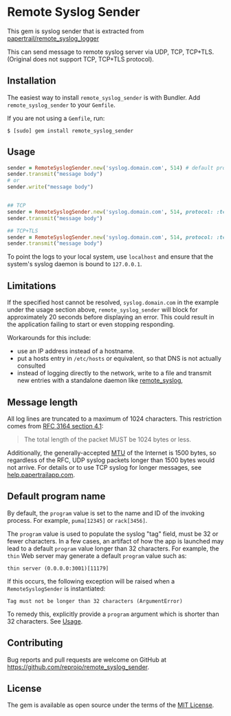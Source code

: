 # Remote Syslog Sender

This gem is syslog sender that is extracted from [papertrail/remote_syslog_logger](https://github.com/papertrail/remote_syslog_logger)

This can send message to remote syslog server via UDP, TCP, TCP+TLS.
(Original does not support TCP, TCP+TLS protocol).

## Installation

The easiest way to install `remote_syslog_sender` is with Bundler. Add
`remote_syslog_sender` to your `Gemfile`.

If you are not using a `Gemfile`, run:

    $ [sudo] gem install remote_syslog_sender


## Usage

```ruby
sender = RemoteSyslogSender.new('syslog.domain.com', 514) # default protocol is UDP
sender.transmit("message body")
# or 
sender.write("message body")


## TCP
sender = RemoteSyslogSender.new('syslog.domain.com', 514, protocol: :tcp)
sender.transmit("message body")

## TCP+TLS
sender = RemoteSyslogSender.new('syslog.domain.com', 514, protocol: :tcp, tls: true, ca_file: "custom_ca.pem")
sender.transmit("message body")
```

To point the logs to your local system, use `localhost` and ensure that
the system's syslog daemon is bound to `127.0.0.1`.


## Limitations

If the specified host cannot be resolved, `syslog.domain.com` in the
example under the usage section above, `remote_syslog_sender` will block
for approximately 20 seconds before displaying an error.  This could
result in the application failing to start or even stopping responding.

Workarounds for this include:

* use an IP address instead of a hostname.
* put a hosts entry in `/etc/hosts` or equivalent, so that DNS is not
actually consulted
* instead of logging directly to the network, write to a file and
transmit new entries with a standalone daemon like
[remote_syslog](https://github.com/papertrail/remote_syslog),

## Message length

All log lines are truncated to a maximum of 1024 characters. This restriction
comes from [RFC 3164 section 4.1][rfc-limit]:

> The total length of the packet MUST be 1024 bytes or less.

Additionally, the generally-accepted [MTU][] of the Internet is 1500 bytes, so
regardless of the RFC, UDP syslog packets longer than 1500 bytes would not
arrive. For details or to use TCP syslog for longer messages, see
[help.papertrailapp.com][troubleshoot].

[rfc-limit]: https://tools.ietf.org/html/rfc3164#section-4.1
[MTU]: (https://en.wikipedia.org/wiki/Maximum_transmission_unit)
[troubleshoot]: http://help.papertrailapp.com/kb/configuration/troubleshooting-remote-syslog-reachability/#message-length


## Default program name

By default, the `program` value is set to the name and ID of the invoking
process. For example, `puma[12345]` or `rack[3456]`.

The `program` value is used to populate the syslog "tag" field, must be 32
or fewer characters. In a few cases, an artifact of how the app is launched
may lead to a default `program` value longer than 32 characters. For example,
the `thin` Web server may generate a default `program` value such
as:

    thin server (0.0.0.0:3001)[11179]

If this occurs, the following exception will be raised when a
`RemoteSyslogSender` is instantiated:

    Tag must not be longer than 32 characters (ArgumentError)

To remedy this, explicitly provide a `program` argument which is shorter than
32 characters. See [Usage](#usage).


## Contributing

Bug reports and pull requests are welcome on GitHub at https://github.com/reproio/remote_syslog_sender.


## License

The gem is available as open source under the terms of the [MIT License](http://opensource.org/licenses/MIT).
